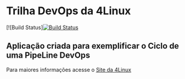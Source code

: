 # Trilha DevOps da 4Linux

<!-- Altere a Flag abaixo com sua URL do Travis -->
[![Build Status][![Build Status](https://travis-ci.org/jrcavallera/DevOpsLab-HelloWorld.svg?branch=master)](https://travis-ci.org/jrcavallera/DevOpsLab-HelloWorld)

## Aplicação criada para exemplificar o Ciclo de uma PipeLine DevOps


Para maiores informações acesse o [Site da 4Linux](https://www.4linux.com.br/cursos/devops)
